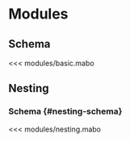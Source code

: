 # Modules

## Schema

<<< modules/basic.mabo

## Nesting

### Schema {#nesting-schema}

<<< modules/nesting.mabo

